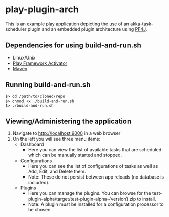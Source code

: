 # play-plugin-arch
This is an example play application depicting the use of an akka-task-scheduler plugin and an embedded
plugin architecture using [PF4J](https://github.com/decebals/pf4j).

## Dependencies for using build-and-run.sh
* Linux/Unix
* [Play Framework Activator](https://www.playframework.com/download)
* [Maven](https://maven.apache.org/download.cgi)

## Running build-and-run.sh
```
$> cd /path/to/cloned/repo
$> chmod +x ./build-and-run.sh
$> ./build-and-run.sh
```

## Viewing/Administering the application
1. Navigate to [http://localhost:9000](http://localhost:9000) in a web browser
2. On the left you will see three menu items:
    * Dashboard
        * Here you can view the list of available tasks that are scheduled which can be manually started and stopped.
    * Configurations
        * Here you can see the list of configurations of tasks as well as Add, Edit, and Delete them.
        * Note: These do not persist between app reloads (no database is included).
    * Plugins
        * Here you can manage the plugins.  You can browse for the test-plugin-alpha/target/test-plugin-alpha-{version}.zip to install.
        * Note: A plugin must be installed for a configuration processor to be chosen.
